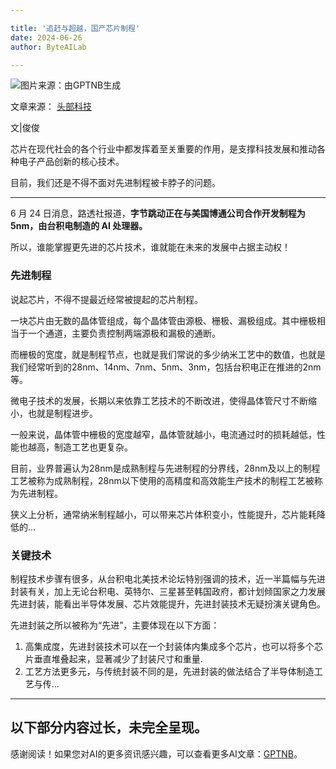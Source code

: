 ```yaml
---

title: '追赶与超越，国产芯片制程'
date: 2024-06-26
author: ByteAILab

---
```


![图片来源：由GPTNB生成](https://appserversrc.8btc.cn/upload/3B33CB85B496C0CB6FBA4C2BD79320AD/1719280098829/Fv1LyvdaXmksie1Fl6FQhvUZF0gE.png)

文章来源： [头部科技](https://mp.weixin.qq.com/s/QoiqNw3VtW88BgxUC2BlTQ)

文|俊俊

芯片在现代社会的各个行业中都发挥着至关重要的作用，是支撑科技发展和推动各种电子产品创新的核心技术。

目前，我们还是不得不面对先进制程被卡脖子的问题。

---
6 月 24 日消息，路透社报道，**字节跳动正在与美国博通公司合作开发制程为 5nm，由台积电制造的 AI 处理器。**

所以，谁能掌握更先进的芯片技术，谁就能在未来的发展中占据主动权！

### 先进制程

说起芯片，不得不提最近经常被提起的芯片制程。

一块芯片由无数的晶体管组成，每个晶体管由源极、栅极、漏极组成。其中栅极相当于一个通道，主要负责控制两端源极和漏极的通断。

而栅极的宽度，就是制程节点，也就是我们常说的多少纳米工艺中的数值，也就是我们经常听到的28nm、14nm、7nm、5nm、3nm，包括台积电正在推进的2nm等。

微电子技术的发展，长期以来依靠工艺技术的不断改进，使得晶体管尺寸不断缩小，也就是制程进步。

一般来说，晶体管中栅极的宽度越窄，晶体管就越小，电流通过时的损耗越低，性能也越高，制造工艺也更复杂。

目前，业界普遍认为28nm是成熟制程与先进制程的分界线，28nm及以上的制程工艺被称为成熟制程，28nm以下使用的高精度和高效能生产技术的制程工艺被称为先进制程。

狭义上分析，通常纳米制程越小，可以带来芯片体积变小，性能提升，芯片能耗降低的...

### 关键技术

制程技术步骤有很多，从台积电北美技术论坛特别强调的技术，近一半篇幅与先进封装有关，加上无论台积电、英特尔、三星甚至韩国政府，都计划倾国家之力发展先进封装，能看出半导体发展、芯片效能提升，先进封装技术无疑扮演关键角色。

先进封装之所以被称为“先进”，主要体现在以下方面：

1. 高集成度，先进封装技术可以在一个封装体内集成多个芯片，也可以将多个芯片垂直堆叠起来，显著减少了封装尺寸和重量.
2. 工艺方法更多元，与传统封装不同的是，先进封装的做法结合了半导体制造工艺与传...
---

**以下部分内容过长，未完全呈现。**
---
感谢阅读！如果您对AI的更多资讯感兴趣，可以查看更多AI文章：[GPTNB](https://gptnb.com)。